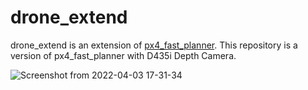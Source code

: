 # drone_extend
drone_extend is an extension of [px4_fast_planner](https://github.com/mzahana/px4_fast_planner). This repository is a version of px4_fast_planner with D435i Depth Camera.

![Screenshot from 2022-04-03 17-31-34](https://user-images.githubusercontent.com/69444682/161423376-ba8d7dee-40ef-46ea-8bee-865094207157.png)
